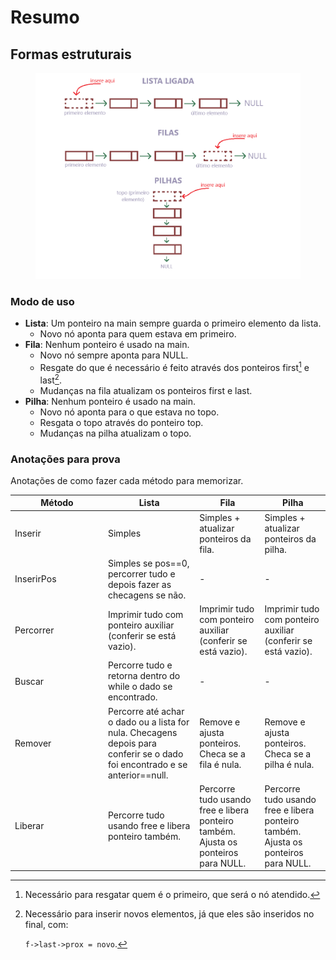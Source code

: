 # Resumo

## Formas estruturais

<figure><img src="../../.gitbook/assets/estrutura de dados.png" alt=""><figcaption></figcaption></figure>

### Modo de uso

* **Lista**: Um ponteiro na main sempre guarda o primeiro elemento da lista.
  * Novo nó aponta para quem estava em primeiro.
* **Fila**: Nenhum ponteiro é usado na main.
  * Novo nó sempre aponta para NULL.
  * Resgate do que é necessário é feito através dos ponteiros first[^1] e last[^2].
  * Mudanças na fila atualizam os ponteiros first e last.
* **Pilha**: Nenhum ponteiro é usado na main.
  * Novo nó aponta para o que estava no topo.
  * Resgata o topo através do ponteiro top.
  * Mudanças na pilha atualizam o topo.

### Anotações para prova

Anotações de como fazer cada método para memorizar.

<table><thead><tr><th width="135">Método</th><th>Lista</th><th>Fila</th><th>Pilha</th></tr></thead><tbody><tr><td>Inserir</td><td>Simples</td><td>Simples  + atualizar ponteiros da fila.</td><td>Simples  + atualizar ponteiros da pilha.</td></tr><tr><td>InserirPos</td><td>Simples se pos==0, percorrer tudo e depois fazer as checagens se não.</td><td>-</td><td>-</td></tr><tr><td>Percorrer</td><td>Imprimir tudo com ponteiro auxiliar (conferir se está vazio).</td><td>Imprimir tudo com ponteiro auxiliar (conferir se está vazio).</td><td>Imprimir tudo com ponteiro auxiliar (conferir se está vazio).</td></tr><tr><td>Buscar</td><td>Percorre tudo e retorna dentro do while o dado se encontrado.</td><td>-</td><td>-</td></tr><tr><td>Remover</td><td>Percorre até achar o dado ou a lista for nula. Checagens depois para conferir se o dado foi encontrado e se anterior==null.</td><td>Remove e ajusta ponteiros. Checa se a fila é nula.</td><td>Remove e ajusta ponteiros. Checa se a pilha é nula.</td></tr><tr><td>Liberar</td><td>Percorre tudo usando free e libera ponteiro também.</td><td>Percorre tudo usando free e libera ponteiro também. Ajusta os ponteiros para NULL.</td><td>Percorre tudo usando free e libera ponteiro também. Ajusta os ponteiros para NULL.</td></tr></tbody></table>

[^1]: Necessário para resgatar quem é o primeiro, que será o nó atendido.

[^2]: Necessário para inserir novos elementos, já que eles são inseridos no final, com:

    `f->last->prox = novo`.
